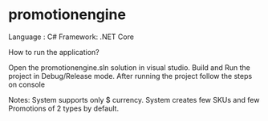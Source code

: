 # promotionengine

Language : C#
Framework: .NET Core

How to run the application?

Open the promotionengine.sln solution in visual studio.
Build and Run the project in Debug/Release mode.
After running the project follow the steps on console


Notes:
System supports only $ currency.
System creates few SKUs and few Promotions of 2 types by default.
 